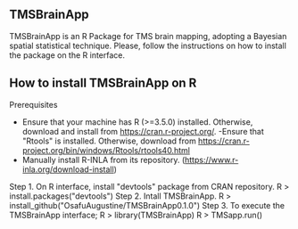 ## TMSBrainApp
TMSBrainApp is an R Package for TMS brain mapping, adopting a Bayesian spatial statistical technique.
Please, follow the instructions on how to install the package on the R interface.

## How to install TMSBrainApp on R
Prerequisites
- Ensure that your machine has R (>=3.5.0) installed. Otherwise, download and install from https://cran.r-project.org/.
-Ensure that "Rtools" is installed. Otherwise, download from https://cran.r-project.org/bin/windows/Rtools/rtools40.html
- Manually install R-INLA from its repository. (https://www.r-inla.org/download-install)

Step 1. On R interface, install "devtools" package from CRAN repository.
		R > install.packages("devtools")
Step 2. Intall TMSBrainApp.
		R > install_github("OsafuAugustine/TMSBrainApp0.1.0")
Step 3. To execute the TMSBrainApp interface;
		R > library(TMSBrainApp)
		R > TMSapp.run()
